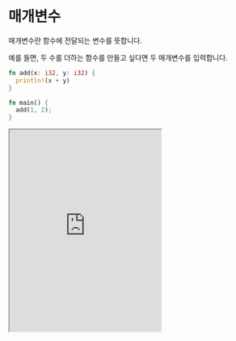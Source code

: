# 매개변수

매개변수란 함수에 전달되는 변수를 뜻합니다.

예를 들면, 두 수를 더하는 함수를 만들고 싶다면 두 매개변수를 입력합니다.

```rust
fn add(x: i32, y: i32) {
  println!(x + y)
}

fn main() {
  add(1, 2);
}
```

<iframe
  loading="lazy"
  title="Rust IDLE"
  src="https://play.rust-lang.org/?version=stable&mode=debug&edition=2021&code=fn%20add(x%3A%20i32%2C%20y%3A%20i32)%20%7B%0D%0A%20%20println!(%22%7B%7D%22%2C%20x%20%2B%20y)%0D%0A%7D%0D%0A%0D%0Afn%20main()%20%7B%0D%0A%20%20add(1%2C%202)%3B%0D%0A%7D"
  height="400"
/>

:::note 매개변수를 선언할 떄 데이터 타입을 적어야 합니다.

`x: 32`, `y: 32`와 같이. :::

## 값을 통해 정보 전달

만일 함수 안에서 변수의 값을 바꾸어야 한다면 `mut`를 통해 바꿀 수 있습니다.

하지만 그 함수 밖에서는 그 값이 바뀌어 있지 않았을 것입니다.

그 이유는 [Ownership](/docs/rust/memory/ownership) 때문에 인데 이는 나중에 더 자세히 알아보겠습니다.

```rust
fn square(mut n: i32){
  n = n * n;
  println!("함수 안: {}", n);
}

fn main() {
  let n = 4;
  println!("함수 전: {}", n);
  square(n);
  println!("함수 실행함");
  println!("함수 후: {}", n);
}
```

<iframe
  loading="lazy"
  title="Rust IDLE"
  src="https://play.rust-lang.org/?version=stable&mode=debug&edition=2021&code=fn%20square(mut%20n%3A%20i32)%7B%0D%0A%20%20n%20%3D%20n%20*%20n%3B%0D%0A%20%20println!(%22%ED%95%A8%EC%88%98%20%EC%95%88%3A%20%7B%7D%22%2C%20n)%3B%0D%0A%7D%0D%0A%0D%0Afn%20main()%20%7B%0D%0A%20%20let%20n%20%3D%204%3B%0D%0A%20%20println!(%22%ED%95%A8%EC%88%98%20%EC%A0%84%3A%20%7B%7D%22%2C%20n)%3B%0D%0A%20%20square(n)%3B%0D%0A%20%20println!(%22%ED%95%A8%EC%88%98%20%EC%8B%A4%ED%96%89%ED%95%A8%22)%3B%0D%0A%20%20println!(%22%ED%95%A8%EC%88%98%20%ED%9B%84%3A%20%7B%7D%22%2C%20n)%3B%0D%0A%7D"
  height="400"
/>

## 참조를 통한 정보 전달

참조란 그 변수의 값만 사용하는 것이 아니라 그 변수의 위치를 사용한다는 뜻입니다.

즉, 변수를 항상 사용할 떄 그 변수의 값만 사용했지만 참조를 한다면 그 변수의 위치를 사용합니다.

위치는 변수 이름 앞에 `&`를 붙이면 됩니다.

사실 `&`를 붙이든 말든 출력하면 값은 같으나 `*`를 사용해서 값을 바꾸게 된다면 그 위치의 값이 바뀌어 원래 변수의 값이 바뀌게 됩니다.

```rust
fn square(&mut n: i32){
  *n = *n * *n;
  println!("함수 안: {}", n);
}

fn main() {
  let n = 4;
  println!("함수 전: {}", n);
  square(n);
  println!("함수 실행함");
  println!("함수 후: {}", n);
}
```

<iframe
  loading="lazy"
  title="Rust IDLE"
  src="https://play.rust-lang.org/?version=stable&mode=debug&edition=2021&code=fn%20square(n%3A%20%26mut%20i32)%7B%0D%0A%20%20*n%20%3D%20*n%20*%20*n%3B%0D%0A%20%20println!(%22%ED%95%A8%EC%88%98%20%EC%95%88%3A%20%7B%7D%22%2C%20n)%3B%0D%0A%7D%0D%0A%0D%0Afn%20main()%20%7B%0D%0A%20%20let%20mut%20n%20%3D%204%3B%0D%0A%20%20println!(%22%ED%95%A8%EC%88%98%20%EC%A0%84%3A%20%7B%7D%22%2C%20n)%3B%0D%0A%20%20square(%26mut%20n)%3B%0D%0A%20%20println!(%22%ED%95%A8%EC%88%98%20%EC%8B%A4%ED%96%89%ED%95%A8%22)%3B%0D%0A%20%20println!(%22%ED%95%A8%EC%88%98%20%ED%9B%84%3A%20%7B%7D%22%2C%20n)%3B%0D%0A%7D"
  heght="400"
/>
